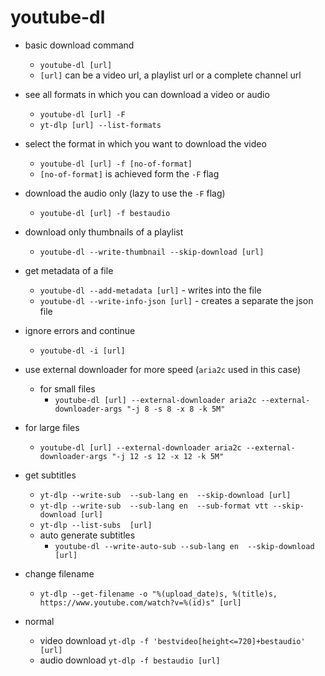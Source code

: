 # youtube-dl

- basic download command
    - `youtube-dl [url]`
    - `[url]` can be a video url, a playlist url or a complete channel url

- see all formats in which you can download a video or audio
    - `youtube-dl [url] -F`
    - `yt-dlp [url] --list-formats`

- select the format in which you want to download the video
    - `youtube-dl [url] -f [no-of-format]`
    - `[no-of-format]` is achieved form the `-F` flag

- download the audio only (lazy to use the `-F` flag)
    - `youtube-dl [url] -f bestaudio`

- download only thumbnails of a playlist
    - `youtube-dl --write-thumbnail --skip-download [url]`

- get metadata of a file
    - `youtube-dl --add-metadata [url]` - writes into the file
    - `youtube-dl --write-info-json [url]` - creates a separate the json file

- ignore errors and continue
    - `youtube-dl -i [url]`

- use external downloader for more speed (`aria2c` used in this case)
    - for small files
        - `youtube-dl [url] --external-downloader aria2c --external-downloader-args "-j 8 -s 8 -x 8 -k 5M"`

- for large files
    - `youtube-dl [url] --external-downloader aria2c --external-downloader-args "-j 12 -s 12 -x 12 -k 5M"`

- get subtitles
    - `yt-dlp --write-sub  --sub-lang en  --skip-download [url]`
    - `yt-dlp --write-sub  --sub-lang en  --sub-format vtt --skip-download [url]`
    - `yt-dlp --list-subs  [url]`
    - auto generate subtitles
        - `youtube-dl --write-auto-sub --sub-lang en  --skip-download [url]`

- change filename
    - `yt-dlp --get-filename -o "%(upload_date)s, %(title)s, https://www.youtube.com/watch?v=%(id)s" [url]`

- normal
    - video download `yt-dlp -f 'bestvideo[height<=720]+bestaudio' [url]`
    - audio download `yt-dlp -f bestaudio [url]`
